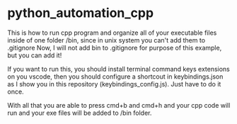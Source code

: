# python_automation_cpp
This is how to run cpp program and organize all of your executable files inside of one folder /bin, since in unix system you can't add them to  .gitignore 
Now, I will not add bin to .gitignore for purpose of this example, but you can add it! 

If you want to run this, you should install terminal command keys extensions on you vscode, then you should configure a shortcout in keybindings.json as I show you in this repository (keybindings_config.js). Just have to do it once. 

With all that you are able to press cmd+b and cmd+h and your cpp code will run and
your exe files will be added to /bin folder.
